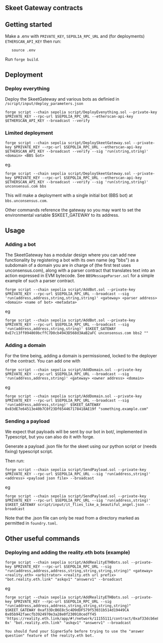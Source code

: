 ## Skeet Gateway contracts

## Getting started

Make a .env with `PRIVATE_KEY`, `SEPOLIA_RPC_URL` and (for deployments) `ETHERSCAN_API_KEY` then run:

```
   source .env
```

Run `forge build`.

## Deployment

### Deploy everything

Deploy the SkeetGateway and various bots as definied in `/script/input/deploy_parameters.json`

```
forge script --chain sepolia script/DeployEvenything.sol --private-key $PRIVATE_KEY --rpc-url $SEPOLIA_RPC_URL --etherscan-api-key $ETHERSCAN_API_KEY --broadcast --verify

```

### Limited deployment

```
forge script --chain sepolia script/DeploySkeetGateway.sol --private-key $PRIVATE_KEY --rpc-url $SEPOLIA_RPC_URL --etherscan-api-key $ETHERSCAN_API_KEY --broadcast --verify --sig 'run(string,string)' <domain> <BBS bot>
```

eg.

```
forge script --chain sepolia script/DeploySkeetGateway.sol --private-key $PRIVATE_KEY --rpc-url $SEPOLIA_RPC_URL --etherscan-api-key $ETHERSCAN_API_KEY --broadcast --verify --sig 'run(string,string)' unconsensus.com bbs
```

This will make a deployment with a single initial bot (BBS bot) at `bbs.unconsensus.com`.

Other commands reference the gateway so you may want to set the environmental variable $SKEET_GATEWAY to its address.

## Usage

### Adding a bot

The SkeetGateway has a modular design where you can add new functionality by registering a bot with its own name (eg "bbs") as a subdomain of a domain you are in charge of (the first test uses unconsensus.com), along with a parser contract that translates text into an action expressed in EVM bytecode. See `BBSMessageParser.sol` for a simple example of such a parser contract.

```
forge script --chain sepolia script/AddBot.sol --private-key $PRIVATE_KEY --rpc-url $SEPOLIA_RPC_URL --broadcast --sig 'run(address,address,string,string,string)' <gateway> <parser address> <domain> <name of bot> <metadata>
```

eg

```
forge script --chain sepolia script/AddBot.sol --private-key $PRIVATE_KEY --rpc-url $SEPOLIA_RPC_URL --broadcast --sig 'run(address,address,string,string)' $SKEET_GATEWAY 0xE7c13ff094869bcffC7D0cb4943D568d3AaB2aFC unconsensus.com bbs2 ""
```


### Adding a domain

For the time being, adding a domain is permissioned, locked to the deployer of the contract. You can add one with

```
forge script --chain sepolia script/AddDomain.sol --private-key $PRIVATE_KEY --rpc-url $SEPOLIA_RPC_URL --broadcast --sig 'run(address,address,string)' <gateway> <owner address> <domain>
```

eg

```
forge script --chain sepolia script/AddDomain.sol --private-key $PRIVATE_KEY --rpc-url $SEPOLIA_RPC_URL --broadcast --sig 'run(address,address,string)' $SKEET_GATEWAY 0x83dE7e64513e40b7C0f23Df654467178418AE19f "something.example.com"
```



### Sending a payload

We expect that payloads will be sent by our bot in bot/, implemented in Typescript, but you can also do it with forge.

Generate a payload .json file for the skeet using our python script or (needs fixing) typescript script. 

Then run:

```
forge script --chain sepolia script/SendPayload.sol --private-key $PRIVATE_KEY --rpc-url $SEPOLIA_RPC_URL --sig 'run(address,string)' <address> <payload json file> --broadcast
```

eg

```
forge script --chain sepolia script/SendPayload.sol --private-key $PRIVATE_KEY --rpc-url $SEPOLIA_RPC_URL --sig 'run(address,string)' $SKEET_GATEWAY script/input/it_flies_like_a_beautiful_angel.json --broadcast
```

Note that the .json file can only be read from a directory marked as permitted in `foundry.toml`.


## Other useful commands

### Deploying and adding the reality.eth bots (example)

```
forge script --chain sepolia script/AddRealityETHBots.sol --private-key $PRIVATE_KEY --rpc-url $SEPOLIA_RPC_URL --sig "run(address,address,address,string,string,string,string)" <gateway> <reality.eth> <arbitrator> <reality.eth url prefix> "bot.reality.eth.link" "askqv1" "answerv1" --broadcast
```

eg

```
forge script --chain sepolia script/AddRealityETHBots.sol --private-key $PRIVATE_KEY --rpc-url $SEPOLIA_RPC_URL --sig "run(address,address,address,string,string,string,string)" $SKEET_GATEWAY 0xaf33DcB6E8c5c4D9dDF579f53031b514d19449CA 0x05b942faecfb3924970e3a28e0f230910cedff45 'https://reality.eth.link/app/#!/network/11155111/contract/0xaf33dcb6e8c5c4d9ddf579f53031b514d19449ca/token/ETH/question/0xaf33dcb6e8c5c4d9ddf579f53031b514d19449ca-0x' "bot.reality.eth.link" "askqv1" "answerv1" --broadcast

You should fund your SignerSafe before trying to use the "answer question" feature of the reality.eth bot.
```
